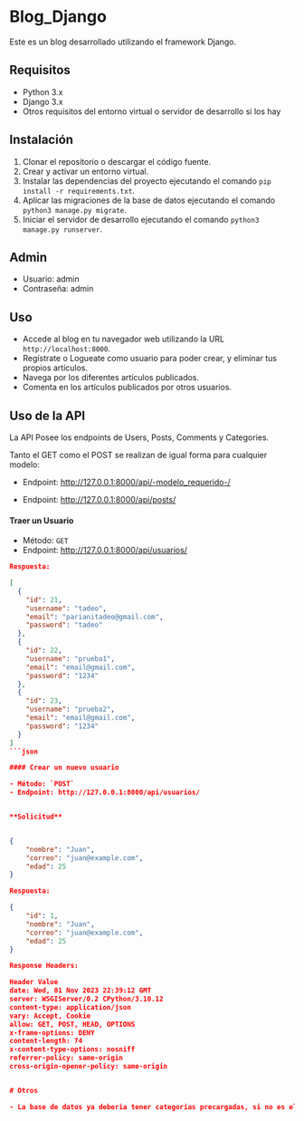 # Blog_Django

Este es un blog desarrollado utilizando el framework Django.

## Requisitos

- Python 3.x
- Django 3.x
- Otros requisitos del entorno virtual o servidor de desarrollo si los hay

## Instalación

1. Clonar el repositorio o descargar el código fuente.
2. Crear y activar un entorno virtual.
3. Instalar las dependencias del proyecto ejecutando el comando `pip install -r requirements.txt`.
4. Aplicar las migraciones de la base de datos ejecutando el comando `python3 manage.py migrate`.
5. Iniciar el servidor de desarrollo ejecutando el comando `python3 manage.py runserver`.

## Admin

- Usuario: admin
- Contraseña: admin

## Uso

- Accede al blog en tu navegador web utilizando la URL `http://localhost:8000`.
- Regístrate o Logueate como usuario para poder crear, y eliminar tus propios artículos.
- Navega por los diferentes artículos publicados.
- Comenta en los artículos publicados por otros usuarios.


## Uso de la API

La API Posee los endpoints de Users, Posts, Comments y Categories.

Tanto el GET como el POST se realizan de igual forma para cualquier modelo:

- Endpoint: http://127.0.0.1:8000/api/-modelo_requerido-/

- Endpoint: http://127.0.0.1:8000/api/posts/


#### Traer un Usuario

- Método: `GET`
- Endpoint: http://127.0.0.1:8000/api/usuarios/

```json
Respuesta:

[
  {
    "id": 21,
    "username": "tadeo",
    "email": "parianitadeo@gmail.com",
    "password": "tadeo"
  },
  {
    "id": 22,
    "username": "prueba1",
    "email": "email@gmail.com",
    "password": "1234"
  },
  {
    "id": 23,
    "username": "prueba2",
    "email": "email@gmail.com",
    "password": "1234"
  }
]
```json

#### Crear un nuevo usuario

- Método: `POST`
- Endpoint: http://127.0.0.1:8000/api/usuarios/


**Solicitud**


{
    "nombre": "Juan",
    "correo": "juan@example.com",
    "edad": 25
}

Respuesta:

{
    "id": 1,
    "nombre": "Juan",
    "correo": "juan@example.com",
    "edad": 25
}

Response Headers: 

Header Value
date: Wed, 01 Nov 2023 22:39:12 GMT
server: WSGIServer/0.2 CPython/3.10.12
content-type: application/json
vary: Accept, Cookie
allow: GET, POST, HEAD, OPTIONS
x-frame-options: DENY
content-length: 74
x-content-type-options: nosniff
referrer-policy: same-origin
cross-origin-opener-policy: same-origin


# Otros 

- La base de datos ya deberia tener categorias precargadas, si no es el caso, las puede crear desde el admin de Django
